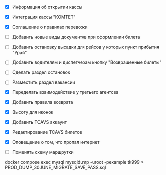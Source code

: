 - [x] Информация об открытии кассы
- [x] Интеграция кассы "КОМТЕТ"
- [x] Соглашение о правилах перевозки
- [ ] Добавить новые виды документов при оформлении билета
- [ ] Добавить остановку высадки для рейсов у которых пункт прибытия "Урай"
- [ ] Добавить водителям и диспетчерам кнопку "Возвращенные билеты"
- [ ] Сделать раздел остановок
- [ ] Разместить раздел вакансии




- [x] Переделать взаимодействие у третьего агентсва
- [x] Добавить правила возврата
- [x] Высоту для иконок
- [x] Добавить TCAVS аккаунт
- [x] Редактирование TCAVS билетов
- [x] Оповещение о том, что пропал интернет
- [ ] Поменять схему маршрутки

docker compose exec mysql mysqldump -uroot -pexample tk999 > PROD_DUMP_30JUNE_MIGRATE_SAVE_PASS.sql